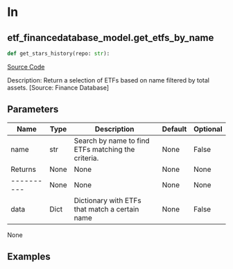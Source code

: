 # ln

## etf_financedatabase_model.get_etfs_by_name

```python
def get_stars_history(repo: str):
```
[Source Code](https://github.com/OpenBB-finance/OpenBBTerminal/tree/main/openbb_terminal/etf/financedatabase_model.py#L14)

Description: Return a selection of ETFs based on name filtered by total assets. [Source: Finance Database]

## Parameters

| Name | Type | Description | Default | Optional |
| ---- | ---- | ----------- | ------- | -------- |
| name | str | Search by name to find ETFs matching the criteria. | None | False |
| Returns | None | None | None | None |
| ---------- | None | None | None | None |
| data | Dict | Dictionary with ETFs that match a certain name | None | False |

None

## Examples

